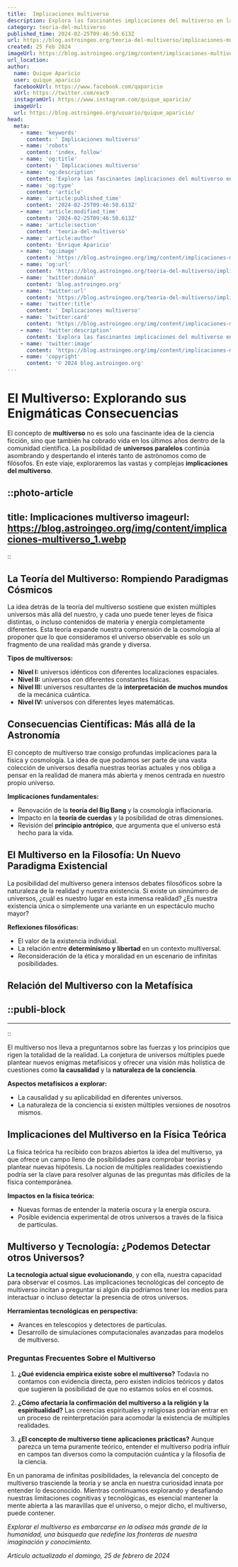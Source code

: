 ```yaml
---
title:  Implicaciones multiverso
description: Explora las fascinantes implicaciones del multiverso en la ciencia y la filosofía. Sumérgete en un viaje por realidades infinitas y sus misterios.
category: teoria-del-multiverso
published_time: 2024-02-25T09:46:50.613Z
url: https://blog.astroingeo.org/teoria-del-multiverso/implicaciones-multiverso
created: 25 Feb 2024
imageUrl: https://blog.astroingeo.org/img/content/implicaciones-multiverso_1.webp
url_location:
author:
  name: Quique Aparicio
  user: quique_aparicio
  facebookUrl: https://www.facebook.com/qaparicio
  xUrl: https://twitter.com/eac9
  instagramUrl: https://www.instagram.com/quique_aparicio/
  imageUrl: 
  url: https://blog.astroingeo.org/usuario/quique_aparicio/
head:
  meta:
    - name: 'keywords'
      content: ' Implicaciones multiverso'
    - name: 'robots'
      content: 'index, follow'
    - name: 'og:title'
      content: ' Implicaciones multiverso'
    - name: 'og:description'
      content: 'Explora las fascinantes implicaciones del multiverso en la ciencia y la filosofía. Sumérgete en un viaje por realidades infinitas y sus misterios.'
    - name: 'og:type'
      content: 'article'
    - name: 'article:published_time'
      content: '2024-02-25T09:46:50.613Z'
    - name: 'article:modified_time'
      content: '2024-02-25T09:46:50.613Z'
    - name: 'article:section'
      content: 'teoria-del-multiverso'
    - name: 'article:author'
      content: 'Enrique Aparicio'
    - name: 'og:image'
      content: 'https://blog.astroingeo.org/img/content/implicaciones-multiverso_1.webp'
    - name: 'og:url'
      content: 'https://blog.astroingeo.org/teoria-del-multiverso/implicaciones-multiverso'
    - name: 'twitter:domain'
      content: 'blog.astroingeo.org'
    - name: 'twitter:url'
      content: 'https://blog.astroingeo.org/teoria-del-multiverso/implicaciones-multiverso'
    - name: 'twitter:title'
      content: ' Implicaciones multiverso'
    - name: 'twitter:card'
      content: 'https://blog.astroingeo.org/img/content/implicaciones-multiverso_1.webp'
    - name: 'twitter:description'
      content: 'Explora las fascinantes implicaciones del multiverso en la ciencia y la filosofía. Sumérgete en un viaje por realidades infinitas y sus misterios.'
    - name: 'twitter:image'
      content: 'https://blog.astroingeo.org/img/content/implicaciones-multiverso_1.webp'
    - name: 'copyright'
      content: '© 2024 blog.astroingeo.org'
---
```

# El Multiverso: Explorando sus Enigmáticas Consecuencias

El concepto de **multiverso** no es solo una fascinante idea de la ciencia ficción, sino que también ha cobrado vida en los últimos años dentro de la comunidad científica. La posibilidad de **universos paralelos** continúa asombrando y despertando el interés tanto de astrónomos como de filósofos. En este viaje, exploraremos las vastas y complejas **implicaciones del multiverso**.


::photo-article
---
title:  Implicaciones multiverso
imageurl: https://blog.astroingeo.org/img/content/implicaciones-multiverso_1.webp
---
::



## La Teoría del Multiverso: Rompiendo Paradigmas Cósmicos

La idea detrás de la teoría del multiverso sostiene que existen múltiples universos más allá del nuestro, y cada uno puede tener leyes de física distintas, o incluso contenidos de materia y energía completamente diferentes. Esta teoría expande nuestra comprensión de la cosmología al proponer que lo que consideramos el universo observable es solo un fragmento de una realidad más grande y diversa.

**Tipos de multiversos:** 
- **Nivel I:** universos idénticos con diferentes localizaciones espaciales.
- **Nivel II:** universos con diferentes constantes físicas.
- **Nivel III:** universos resultantes de la **interpretación de muchos mundos** de la mecánica cuántica.
- **Nivel IV:** universos con diferentes leyes matemáticas.

## Consecuencias Científicas: Más allá de la Astronomía

El concepto de multiverso trae consigo profundas implicaciones para la física y cosmología. La idea de que podamos ser parte de una vasta colección de universos desafía nuestras teorías actuales y nos obliga a pensar en la realidad de manera más abierta y menos centrada en nuestro propio universo.

**Implicaciones fundamentales:**
- Renovación de la **teoría del Big Bang** y la cosmología inflacionaria.
- Impacto en la **teoría de cuerdas** y la posibilidad de otras dimensiones.
- Revisión del **principio antrópico**, que argumenta que el universo está hecho para la vida.

## El Multiverso en la Filosofía: Un Nuevo Paradigma Existencial

La posibilidad del multiverso genera intensos debates filosóficos sobre la naturaleza de la realidad y nuestra existencia. Si existe un sinnúmero de universos, ¿cuál es nuestro lugar en esta inmensa realidad? ¿Es nuestra existencia única o simplemente una variante en un espectáculo mucho mayor?

**Reflexiones filosóficas:**
- El valor de la existencia individual.
- La relación entre **determinismo y libertad** en un contexto multiversal.
- Reconsideración de la ética y moralidad en un escenario de infinitas posibilidades.

## Relación del Multiverso con la Metafísica


  ::publi-block
  ---
  ---
  ::
  
  

El multiverso nos lleva a preguntarnos sobre las fuerzas y los principios que rigen la totalidad de la realidad. La conjetura de universos múltiples puede plantear nuevos enigmas metafísicos y ofrecer una visión más holística de cuestiones como **la causalidad** y la **naturaleza de la conciencia**.

**Aspectos metafísicos a explorar:**
- La causalidad y su aplicabilidad en diferentes universos.
- La naturaleza de la conciencia si existen múltiples versiones de nosotros mismos.

## Implicaciones del Multiverso en la Física Teórica

La física teórica ha recibido con brazos abiertos la idea del multiverso, ya que ofrece un campo lleno de posibilidades para comprobar teorías y plantear nuevas hipótesis. La nocion de múltiples realidades coexistiendo podría ser la clave para resolver algunas de las preguntas más difíciles de la física contemporánea.

**Impactos en la física teórica:**
- Nuevas formas de entender la materia oscura y la energía oscura.
- Posible evidencia experimental de otros universos a través de la física de partículas.

## Multiverso y Tecnología: ¿Podemos Detectar otros Universos?

**La tecnología actual sigue evolucionando**, y con ella, nuestra capacidad para observar el cosmos. Las implicaciones tecnológicas del concepto de multiverso incitan a preguntar si algún día podríamos tener los medios para interactuar o incluso detectar la presencia de otros universos.

**Herramientas tecnológicas en perspectiva:**
- Avances en telescopios y detectores de partículas.
- Desarrollo de simulaciones computacionales avanzadas para modelos de multiverso.

### Preguntas Frecuentes Sobre el Multiverso

1. **¿Qué evidencia empírica existe sobre el multiverso?**
   Todavía no contamos con evidencia directa, pero existen indicios teóricos y datos que sugieren la posibilidad de que no estamos solos en el cosmos.

2. **¿Cómo afectaría la confirmación del multiverso a la religión y la espiritualidad?**
   Las creencias espirituales y religiosas podrían entrar en un proceso de reinterpretación para acomodar la existencia de múltiples realidades.

3. **¿El concepto de multiverso tiene aplicaciones prácticas?**
   Aunque parezca un tema puramente teórico, entender el multiverso podría influir en campos tan diversos como la computación cuántica y la filosofía de la ciencia.

En un panorama de infinitas posibilidades, la relevancia del concepto de multiverso trasciende la teoría y se ancla en nuestra curiosidad innata por entender lo desconocido. Mientras continuamos explorando y desafiando nuestras limitaciones cognitivas y tecnológicas, es esencial mantener la mente abierta a las maravillas que el universo, o mejor dicho, el multiverso, puede contener.

*Explorar el multiverso es embarcarse en la odisea más grande de la humanidad, una búsqueda que redefine las fronteras de nuestra imaginación y conocimiento.*

_Artículo actualizado el domingo, 25 de febrero de 2024_